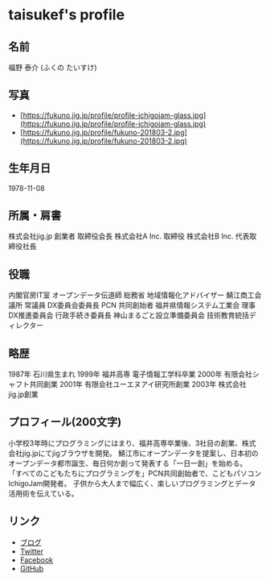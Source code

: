 # taisukef's profile

## 名前

福野 泰介 (ふくの たいすけ)

## 写真

- [https://fukuno.jig.jp/profile/profile-ichigojam-glass.jpg](https://fukuno.jig.jp/profile/profile-ichigojam-glass.jpg)
- [https://fukuno.jig.jp/profile/fukuno-201803-2.jpg](https://fukuno.jig.jp/profile/fukuno-201803-2.jpg)

## 生年月日

1978-11-08

## 所属・肩書

株式会社jig.jp 創業者 取締役会長
株式会社A Inc. 取締役
株式会社B Inc. 代表取締役社長

## 役職

内閣官房IT室 オープンデータ伝道師
総務省 地域情報化アドバイザー
鯖江商工会議所 常議員 DX委員会委員長
PCN 共同創始者
福井県情報システム工業会 理事 DX推進委員会 行政手続き委員長
神山まるごと設立準備委員会 技術教育統括ディレクター

## 略歴

1987年 石川県生まれ
1999年 福井高専 電子情報工学科卒業
2000年 有限会社シャフト共同創業
2001年 有限会社ユーエヌアイ研究所創業
2003年 株式会社jig.jp創業

## プロフィール(200文字)

小学校3年時にプログラミングにはまり、福井高専卒業後、3社目の創業、株式会社jig.jpにてjigブラウザを開発。
鯖江市にオープンデータを提案し、日本初のオープンデータ都市誕生、毎日何か創って発表する「一日一創」を始める。
「すべてのこどもたちにプログラミングを」PCN共同創始者で、こどもパソコンIchigoJam開発者。
子供から大人まで幅広く、楽しいプログラミングとデータ活用術を伝えている。

## リンク

- [ブログ](https://fukuno.jig.jp/)
- [Twitter](https://twitter.com/taisukef)
- [Facebook](https://facebook.com/taisuke.fukuno)
- [GitHub](https://github.com/taisukef)

